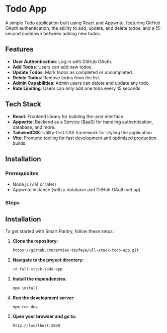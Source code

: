 # Todo App

A simple Todo application built using React and Appwrite, featuring GitHub OAuth authentication, the ability to add, update, and delete todos, and a 15-second cooldown between adding new todos.

## Features

- **User Authentication**: Log in with GitHub OAuth.
- **Add Todos**: Users can add new todos.
- **Update Todos**: Mark todos as completed or uncompleted.
- **Delete Todos**: Remove todos from the list.
- **Admin Capabilities**: Admin users can delete and update any todo.
- **Rate Limiting**: Users can only add one todo every 15 seconds.

## Tech Stack

- **React**: Frontend library for building the user interface.
- **Appwrite**: Backend as a Service (BaaS) for handling authentication, database, and more.
- **TailwindCSS**: Utility-first CSS framework for styling the application.
- **Vite**: Frontend tooling for fast development and optimized production builds.

## Installation

### Prerequisites

- Node.js (v14 or later)
- Appwrite instance (with a database and GitHub OAuth set up)

### Steps

## Installation

To get started with Smart Pantry, follow these steps:

1. **Clone the repository:**
    ```bash
    https://github.com/ermias-tesfaye/ull-stack-todo-app.git
    ```

2. **Navigate to the project directory:**
    ```bash
    cd full-stack-todo-app
    ```

3. **Install the dependencies:**
    ```bash
    npm install
    ```

4. **Run the development server:**
    ```bash
    npm run dev
    ```

5. **Open your browser and go to:**
    ```
    http://localhost:3000
    ```
